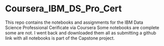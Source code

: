 # Coursera_IBM_DS_Pro_Cert
This repo contains the notebooks and assignments for the IBM Data Science Professional Cerificate via Coursera
Some notebooks are complete some are not. I went back and downloaded them all as submitting a github link with 
all notebooks is part of the Capstone project.
